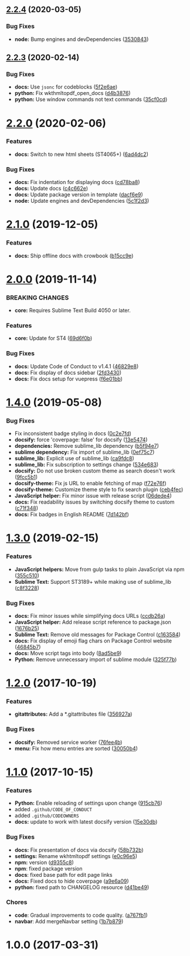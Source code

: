 ## [2.2.4](https://github.com/jrappen/sublime-wkhtmltopdf/compare/2.2.3...2.2.4) (2020-03-05)

### Bug Fixes

* **node:** Bump engines and devDependencies ([3530843](https://github.com/jrappen/sublime-wkhtmltopdf/commit/35308431c52637180d50d82d8ac82cd51606d8cf))

## [2.2.3](https://github.com/jrappen/sublime-wkhtmltopdf/compare/2.2.0...2.2.3) (2020-02-14)

### Bug Fixes

* **docs:** Use `jsonc` for codeblocks ([5f2e6ae](https://github.com/jrappen/sublime-wkhtmltopdf/commit/5f2e6aeb3528d0089bcef75f9b2d00978d201b27))
* **python:** Fix wkthmltopdf_open_docs ([d4b3876](https://github.com/jrappen/sublime-wkhtmltopdf/commit/d4b38762373ffc42a48f6ffebd740580c3716a86))
* **python:** Use window commands not text commands ([35cf0cd](https://github.com/jrappen/sublime-wkhtmltopdf/commit/35cf0cd343b3f9e42a771882eb824a73988ce462))

# [2.2.0](https://github.com/jrappen/sublime-wkhtmltopdf/compare/2.1.0...2.2.0) (2020-02-06)

### Features

* **docs:** Switch to new html sheets (ST4065+) ([6ad4dc2](https://github.com/jrappen/sublime-wkhtmltopdf/commit/6ad4dc230008015fee5b0d83c8db2e4ff19a9a9a))

### Bug Fixes

* **docs:** Fix indentation for displaying docs ([cd78ba8](https://github.com/jrappen/sublime-wkhtmltopdf/commit/cd78ba89386122836dc33299f4e4932fa6a40e90))
* **docs:** Update docs ([c4c662e](https://github.com/jrappen/sublime-wkhtmltopdf/commit/c4c662e195963df5eeed0dddae2ef60aa23279d1))
* **docs:** Update package version in template ([dacf6e9](https://github.com/jrappen/sublime-wkhtmltopdf/commit/dacf6e9906765f044c859f4a5dda5c4ffbd01144))
* **node:** Update engines and devDependencies ([5c1f2d3](https://github.com/jrappen/sublime-wkhtmltopdf/commit/5c1f2d36dbe3839a1e784218332c261476da3f14))

# [2.1.0](https://github.com/jrappen/sublime-wkhtmltopdf/compare/2.0.0...2.1.0) (2019-12-05)

### Features

* **docs:** Ship offline docs with crowbook ([b15cc9e](https://github.com/jrappen/sublime-wkhtmltopdf/commit/b15cc9e8ca0ed1cfa0dd2f296b9cdfc122d382f9))

# [2.0.0](https://github.com/jrappen/sublime-wkhtmltopdf/compare/1.4.0...2.0.0) (2019-11-14)

### BREAKING CHANGES

* **core:** Requires Sublime Text Build 4050 or later.

### Features

* **core:** Update for ST4 ([69d6f0b](https://github.com/jrappen/sublime-wkhtmltopdf/commit/69d6f0bc939084e9fb7d4f3ce2f81ac9e625337d))

### Bug Fixes

* **docs:** Update Code of Conduct to v1.4.1 ([46829e8](https://github.com/jrappen/sublime-wkhtmltopdf/commit/46829e8))
* **docs:** Fix display of docs sidebar ([2fd3430](https://github.com/jrappen/sublime-wkhtmltopdf/commit/2fd3430))
* **docs:** Fix docs setup for vuepress ([f6e01bb](https://github.com/jrappen/sublime-wkhtmltopdf/commit/f6e01bb))

# [1.4.0](https://github.com/jrappen/sublime-wkhtmltopdf/compare/1.3.0...1.4.0) (2019-05-08)

### Bug Fixes

* Fix inconsistent badge styling in docs ([0c2e7fd](https://github.com/jrappen/sublime-wkhtmltopdf/commit/0c2e7fd))
* **docsify:** force 'coverpage: false' for docsify ([13e5474](https://github.com/jrappen/sublime-wkhtmltopdf/commit/13e5474))
* **dependencies:** Remove sublime_lib dependency ([b5f94e7](https://github.com/jrappen/sublime-wkhtmltopdf/commit/b5f94e7))
* **sublime dependency:** Fix import of sublime_lib ([0ef75c7](https://github.com/jrappen/sublime-wkhtmltopdf/commit/0ef75c7))
* **sublime_lib:** Explicit use of sublime_lib ([ca9fdc8](https://github.com/jrappen/sublime-wkhtmltopdf/commit/ca9fdc8))
* **sublime_lib:** Fix subscription to settings change ([534e683](https://github.com/jrappen/sublime-wkhtmltopdf/commit/534e683))
* **docsify:** Do not use broken custom theme as search doesn't work ([9fcc5b1](https://github.com/jrappen/sublime-wkhtmltopdf/commit/9fcc5b1))
* **docsify-theme:** Fix js URL to enable fetching of map ([f72e76f](https://github.com/jrappen/sublime-wkhtmltopdf/commit/f72e76f))
* **docsify-theme:** Customize theme style to fix search plugin ([ceb4fec](https://github.com/jrappen/sublime-wkhtmltopdf/commit/ceb4fec))
* **JavaScript helper:** Fix minor issue with release script ([06dede4](https://github.com/jrappen/sublime-wkhtmltopdf/commit/06dede4))
* **docs:** Fix readability issues by switching docsify theme to custom ([c71f348](https://github.com/jrappen/sublime-wkhtmltopdf/commit/c71f348))
* **docs:** Fix badges in English README ([7d142bf](https://github.com/jrappen/sublime-wkhtmltopdf/commit/7d142bf))

# [1.3.0](https://github.com/jrappen/sublime-wkhtmltopdf/compare/1.2.0...1.3.0) (2019-02-15)

### Features

* **JavaScript helpers:** Move from gulp tasks to plain JavaScript via npm ([355c510](https://github.com/jrappen/sublime-wkhtmltopdf/commit/355c510))
* **Sublime Text:** Support ST3189+ while making use of sublime_lib ([c8f3228](https://github.com/jrappen/sublime-wkhtmltopdf/commit/c8f3228))

### Bug Fixes

* **docs:** Fix minor issues while simplifying docs URLs ([ccdb26a](https://github.com/jrappen/sublime-wkhtmltopdf/commit/ccdb26a))
* **JavaScript helper:** Add release script reference to package.json ([1676b25](https://github.com/jrappen/sublime-wkhtmltopdf/commit/1676b25))
* **Sublime Text:** Remove old messages for Package Control ([c163584](https://github.com/jrappen/sublime-wkhtmltopdf/commit/c163584))
* **docs:** Fix display of emoji flag chars on Package Control website ([46845b7](https://github.com/jrappen/sublime-wkhtmltopdf/commit/46845b7))
* **docs:** Move script tags into body ([8ad5be9](https://github.com/jrappen/sublime-wkhtmltopdf/commit/8ad5be9))
* **Python:** Remove unnecessary import of sublime module ([325f77b](https://github.com/jrappen/sublime-wkhtmltopdf/commit/325f77b))

# [1.2.0](https://github.com/jrappen/sublime-wkhtmltopdf/compare/1.1.0...1.2.0) (2017-10-19)

### Features

* **gitattributes:** Add a \*.gitattributes file ([356927a](https://github.com/jrappen/sublime-wkhtmltopdf/commit/356927a))

### Bug Fixes

* **docsify:** Removed service worker ([76fee4b](https://github.com/jrappen/sublime-wkhtmltopdf/commit/76fee4b))
* **menu:** Fix how menu entries are sorted ([30050b4](https://github.com/jrappen/sublime-wkhtmltopdf/commit/30050b4))

# [1.1.0](https://github.com/jrappen/sublime-wkhtmltopdf/compare/1.0.0...1.1.0) (2017-10-15)

### Features

* **Python:** Enable reloading of settings upon change ([915cb76](https://github.com/jrappen/sublime-wkhtmltopdf/commit/915cb76))
* added `.github/CODE_OF_CONDUCT`
* added `.github/CODEOWNERS`
* **docs:** update to work with latest docsify version ([15e30db](https://github.com/jrappen/sublime-wkhtmltopdf/commit/15e30db))

### Bug Fixes

* **docs:** Fix presentation of docs via docsify ([58b732b](https://github.com/jrappen/sublime-wkhtmltopdf/commit/58b732b))
* **settings:** Rename wkhtmltopdf settings ([e0c96e5](https://github.com/jrappen/sublime-wkhtmltopdf/commit/e0c96e5))
* **npm:** version ([d9355c8](https://github.com/jrappen/sublime-wkhtmltopdf/commit/d9355c8))
* **npm**: fixed package version
* **docs**: fixed base path for edit page links
* **docs:** Fixed docs to hide coverpage ([a9e6a09](https://github.com/jrappen/sublime-wkhtmltopdf/commit/a9e6a09))
* **python:** fixed path to CHANGELOG resource ([d41be49](https://github.com/jrappen/sublime-wkhtmltopdf/commit/d41be49))

### Chores

* **code**: Gradual improvements to code quality. ([a767fb1](https://github.com/jrappen/sublime-wkhtmltopdf/commit/a767fb1))
* **navbar**: Add mergeNavbar setting ([1b7b879](https://github.com/jrappen/sublime-wkhtmltopdf/commit/1b7b879))

# 1.0.0 (2017-03-31)
